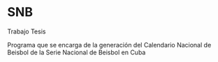 # SNB
Trabajo Tesis

Programa que se encarga de la generación del Calendario Nacional de Beisbol de la Serie Nacional de Beisbol en Cuba
